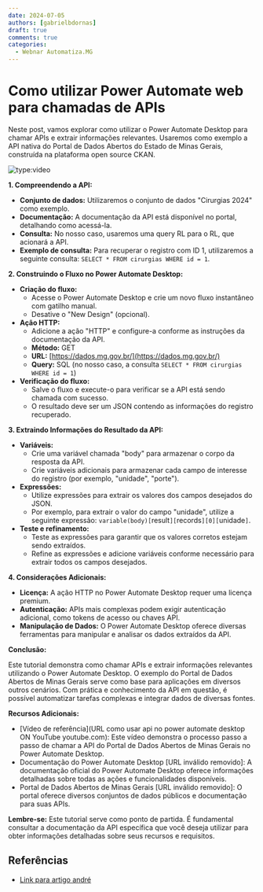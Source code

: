 ```yaml
---
date: 2024-07-05
authors: [gabrielbdornas]
draft: true
comments: true
categories:
  - Webnar Automatiza.MG
---
```


# Como utilizar Power Automate web para chamadas de APIs

Neste post, vamos explorar como utilizar o Power Automate Desktop para chamar APIs e extrair informações relevantes. Usaremos como exemplo a API nativa do Portal de Dados Abertos do Estado de Minas Gerais, construída na plataforma open source CKAN.

<!-- more -->

![type:video](https://www.youtube.com/embed/QZFgOFXQ9Ew)

**1. Compreendendo a API:**

* **Conjunto de dados:** Utilizaremos o conjunto de dados "Cirurgias 2024" como exemplo.
* **Documentação:** A documentação da API está disponível no portal, detalhando como acessá-la.
* **Consulta:** No nosso caso, usaremos uma query RL para o RL, que acionará a API.
* **Exemplo de consulta:** Para recuperar o registro com ID 1, utilizaremos a seguinte consulta: `SELECT * FROM cirurgias WHERE id = 1`.

**2. Construindo o Fluxo no Power Automate Desktop:**

* **Criação do fluxo:**
    * Acesse o Power Automate Desktop e crie um novo fluxo instantâneo com gatilho manual.
    * Desative o "New Design" (opcional).
* **Ação HTTP:**
    * Adicione a ação "HTTP" e configure-a conforme as instruções da documentação da API.
    * **Método:** GET
    * **URL:** [https://dados.mg.gov.br/](https://dados.mg.gov.br/)
    * **Query:** SQL (no nosso caso, a consulta `SELECT * FROM cirurgias WHERE id = 1`)
* **Verificação do fluxo:**
    * Salve o fluxo e execute-o para verificar se a API está sendo chamada com sucesso.
    * O resultado deve ser um JSON contendo as informações do registro recuperado.

**3. Extraindo Informações do Resultado da API:**

* **Variáveis:**
    * Crie uma variável chamada "body" para armazenar o corpo da resposta da API.
    * Crie variáveis adicionais para armazenar cada campo de interesse do registro (por exemplo, "unidade", "porte").
* **Expressões:**
    * Utilize expressões para extrair os valores dos campos desejados do JSON.
    * Por exemplo, para extrair o valor do campo "unidade", utilize a seguinte expressão: `variable(body)[`result`][`records`][0][`unidade`]`.
* **Teste e refinamento:**
    * Teste as expressões para garantir que os valores corretos estejam sendo extraídos.
    * Refine as expressões e adicione variáveis conforme necessário para extrair todos os campos desejados.

**4. Considerações Adicionais:**

* **Licença:** A ação HTTP no Power Automate Desktop requer uma licença premium.
* **Autenticação:** APIs mais complexas podem exigir autenticação adicional, como tokens de acesso ou chaves API.
* **Manipulação de Dados:** O Power Automate Desktop oferece diversas ferramentas para manipular e analisar os dados extraídos da API.

**Conclusão:**

Este tutorial demonstra como chamar APIs e extrair informações relevantes utilizando o Power Automate Desktop. O exemplo do Portal de Dados Abertos de Minas Gerais serve como base para aplicações em diversos outros cenários. Com prática e conhecimento da API em questão, é possível automatizar tarefas complexas e integrar dados de diversas fontes.

**Recursos Adicionais:**

* [Vídeo de referência](URL como usar api no power automate desktop ON YouTube youtube.com): Este vídeo demonstra o processo passo a passo de chamar a API do Portal de Dados Abertos de Minas Gerais no Power Automate Desktop.
* Documentação do Power Automate Desktop [URL inválido removido]: A documentação oficial do Power Automate Desktop oferece informações detalhadas sobre todas as ações e funcionalidades disponíveis.
* Portal de Dados Abertos de Minas Gerais [URL inválido removido]: O portal oferece diversos conjuntos de dados públicos e documentação para suas APIs.

**Lembre-se:** Este tutorial serve como ponto de partida. É fundamental consultar a documentação da API específica que você deseja utilizar para obter informações detalhadas sobre seus recursos e requisitos.

## Referências

- [Link para artigo andré]()
